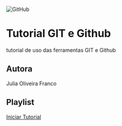 ![GitHub](https://img.shields.io/github/license/JuliaOliFranco/git-e-github)
# Tutorial GIT e Github
tutorial de uso das ferramentas GIT e Github
## Autora
Julia Oliveira Franco
## Playlist
[Iniciar Tutorial](https://joseassis.com.br/cursos/gitegithub.html)
